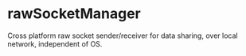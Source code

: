 rawSocketManager
================

Cross platform raw socket sender/receiver for data sharing, over local network, independent of OS.
